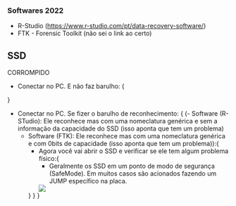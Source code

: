 ### Softwares 2022 
- R-Studio (https://www.r-studio.com/pt/data-recovery-software/)
- FTK - Forensic Toolkit (não sei o link ao certo)

## SSD

CORROMPIDO

- Conectar no PC. E não faz barulho: {

}

- Conectar no PC. Se fizer o barulho de reconhecimento: {
    (- Software (R-STudio): Ele reconhece mas com uma nomeclatura genérica e sem a  informação da capacidade do SSD (isso aponta que tem um problema)
    - Software (FTK):  Ele reconhece mas com uma nomeclatura genérica e com 0bits de capacidade (isso aponta que tem um problema)):{
        - Agora você vai abrir o SSD e verificar se ele tem algum problema físico:{
            - Geralmente os SSD em um ponto de modo de segurança (SafeMode). Em muitos casos são acionados fazendo um JUMP específico na placa.
            <img src="curto no ssd para safe mode.jpg">
        }
    }
}


